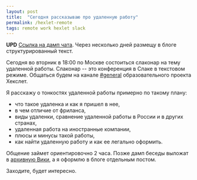 ```yaml
---
layout: post
title:  "Сегодня рассказываю про удаленную работу"
permalink: /hexlet-remote
tags: remote work hexlet slack
---
```


**UPD** [Ссылка на дамп чата][wiki-remote]. Через несколько дней
размещу в блоге структурированный текст.

[wiki-remote]: https://github.com/Hexlet/hexlet-slack-archive/wiki/%D1%81%D0%BB%D0%B0%D0%BA%D0%BE%D0%BD%D0%B0%D1%80:-%D0%9F%D1%80%D0%BE-%D1%83%D0%B4%D0%B0%D0%BB%D0%B5%D0%BD%D0%BD%D1%83%D1%8E-%D1%80%D0%B0%D0%B1%D0%BE%D1%82%D1%83

Сегодня во вторник в 18:00 по Москве состоиться слаконар на тему
удаленной работы. Слаконар -- это конференция в Слаке в текстовом
режиме. Общаться будем на канале [#general][general]
образовательного проекта Хекслет.

Я расскажу о тонкостях удаленной работы примерно по такому плану:

- что такое удаленка и как я пришел в нее,
- в чем отличие от фриланса,
- виды удаленки, сравнение удаленной работы в России и в других странах,
- удаленная работа на иностранные компании,
- плюсы и минусы такой работы,
- как найти удаленную работу и как ее легально оформить.

Общение займет ориентировочно 2 часа. Позже дамп беседы выложат в
[архивную Вики][wiki], а я оформлю в блоге отдельным постом.

Заходите, будет интересно.

[general]: https://hexlet-ru.slack.com/archives/general
[wiki]: https://github.com/Hexlet/hexlet-slack-archive/wiki
